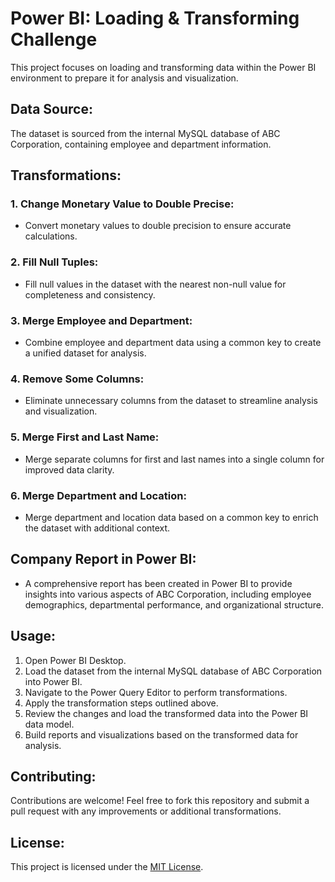 # Power BI: Loading & Transforming Challenge

This project focuses on loading and transforming data within the Power BI environment to prepare it for analysis and visualization.

## Data Source:

The dataset is sourced from the internal MySQL database of ABC Corporation, containing employee and department information.

## Transformations:

### 1. Change Monetary Value to Double Precise:

- Convert monetary values to double precision to ensure accurate calculations.

### 2. Fill Null Tuples:

- Fill null values in the dataset with the nearest non-null value for completeness and consistency.

### 3. Merge Employee and Department:

- Combine employee and department data using a common key to create a unified dataset for analysis.

### 4. Remove Some Columns:

- Eliminate unnecessary columns from the dataset to streamline analysis and visualization.

### 5. Merge First and Last Name:

- Merge separate columns for first and last names into a single column for improved data clarity.

### 6. Merge Department and Location:

- Merge department and location data based on a common key to enrich the dataset with additional context.

## Company Report in Power BI:

- A comprehensive report has been created in Power BI to provide insights into various aspects of ABC Corporation, including employee demographics, departmental performance, and organizational structure.

## Usage:

1. Open Power BI Desktop.
2. Load the dataset from the internal MySQL database of ABC Corporation into Power BI.
3. Navigate to the Power Query Editor to perform transformations.
4. Apply the transformation steps outlined above.
5. Review the changes and load the transformed data into the Power BI data model.
6. Build reports and visualizations based on the transformed data for analysis.

## Contributing:

Contributions are welcome! Feel free to fork this repository and submit a pull request with any improvements or additional transformations.

## License:

This project is licensed under the [MIT License](LICENSE).
